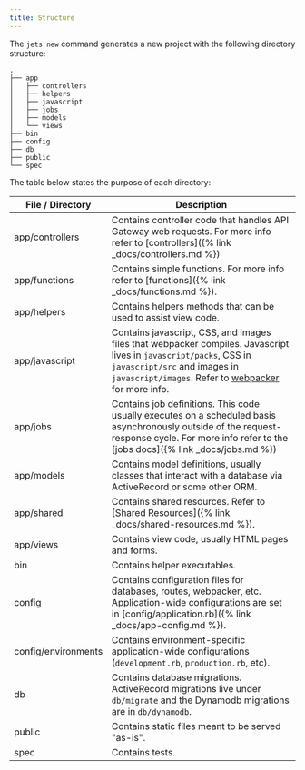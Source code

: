 ```yaml
---
title: Structure
---
```


The `jets new` command generates a new project with the following directory structure:

    .
    ├── app
    │   ├── controllers
    │   ├── helpers
    │   ├── javascript
    │   ├── jobs
    │   ├── models
    │   └── views
    ├── bin
    ├── config
    ├── db
    ├── public
    └── spec

The table below states the purpose of each directory:

File / Directory  | Description
------------- | -------------
app/controllers  | Contains controller code that handles API Gateway web requests. For more info refer to [controllers]({% link _docs/controllers.md %})
app/functions  | Contains simple functions.  For more info refer to [functions]({% link _docs/functions.md %}).
app/helpers  | Contains helpers methods that can be used to assist view code.
app/javascript  | Contains javascript, CSS, and images files that webpacker compiles. Javascript lives in `javascript/packs`, CSS in `javascript/src` and images in `javascript/images`. Refer to [webpacker](https://github.com/rails/webpacker) for more info.
app/jobs  | Contains job definitions. This code usually executes on a scheduled basis asynchronously outside of the request-response cycle.  For more info refer to the [jobs docs]({% link _docs/jobs.md %})
app/models  | Contains model definitions, usually classes that interact with a database via ActiveRecord or some other ORM.
app/shared  | Contains shared resources. Refer to [Shared Resources]({% link _docs/shared-resources.md %}).
app/views  | Contains view code, usually HTML pages and forms.
bin  | Contains helper executables.
config  | Contains configuration files for databases, routes, webpacker, etc.  Application-wide configurations are set in [config/application.rb]({% link _docs/app-config.md %}).
config/environments | Contains environment-specific application-wide configurations (`development.rb`, `production.rb`, etc).
db  | Contains database migrations. ActiveRecord migrations live under `db/migrate` and the Dynamodb migrations are in `db/dynamodb`.
public  | Contains static files meant to be served "as-is".
spec | Contains tests.

